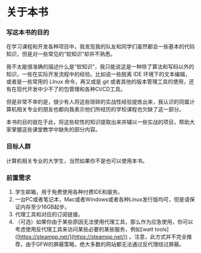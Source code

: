 # 关于本书

### 写这本书的目的

在学习课程和开发各种项目中，我发现我的队友和同学们虽然都会一些基本的代码知识，但是对一些常见的“软知识”却并不熟悉。

我不太能很准确的描述什么是“软知识”，我只能说这是一种除了算法和写码以外的知识，一些在实际开发流程中的经验。比如说一些脱离 IDE 环境下的文本编辑，或者是一些常用的 LInux 命令，再又或是 git 或者其他的版本管理工具的使用，还有在现代开发中少不了的包管理和各种CI/CD工具。

但是非常不幸的是，很少有人将这些琐碎的实战性经验提炼出来，我认识的同属计算机相关专业的朋友也都向我表示他们所经历的学校课程也欠缺了这一部分。

本书的目的就在于此，将这些软性的知识提取出来并辅以一些实战的项目，帮助大家掌握这些课堂教学中缺失的部分内容。

### 目标人群

计算机相关专业的大学生，当然如果你不是也可以使用本书。

### 前置需求

1. 学生邮箱，用于免费使用各种付费IDE和服务。
2. 一台PC或者笔记本，Mac或者Windows或者各种Linux发行版均可，但是请保证内存至少16GB起步。
3. 代理工具和对应的订阅链接。
4. （可选）如果你由于某些原因无法使用代理工具，那么作为应急使用，你可以考虑使用反代理工具来访问某些必要的某些服务，例如\[watt tools]\([https://steampp.net/](https://steampp.net/)) 。注意，此方式并不完全推荐，由于GFW的屏蔽策略，绝大多数的网站都无法通过反代理绕过屏蔽。



